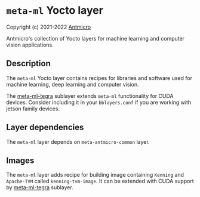 # `meta-ml` Yocto layer

Copyright (c) 2021-2022 [Antmicro](https://www.antmicro.com)

Antmicro's collection of Yocto layers for machine learning and computer vision applications.

## Description

The `meta-ml` Yocto layer contains recipes for libraries and software used for machine learning, deep learning and computer vision.

The [meta-ml-tegra](../meta-ml-tegra) sublayer extends `meta-ml` functionality for CUDA devices.
Consider including it in your `bblayers.conf` if you are working with jetson family devices.

## Layer dependencies

The `meta-ml` layer depends on `meta-antmicro-common` layer.

## Images

The `meta-ml` layer adds recipe for building image containing `Kenning` and `Apache-TVM` called `kenning-tvm-image`. It can be extended with CUDA support by [meta-ml-tegra](../meta-ml-tegra) sublayer.
